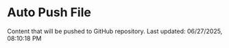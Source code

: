 # Auto Push File

Content that will be pushed to GitHub repository.
Last updated: 06/27/2025, 08:10:18 PM
